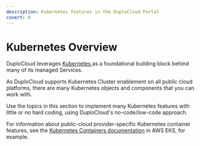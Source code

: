 ```yaml
---
description: Kubernetes features in the DuploCloud Portal
coverY: 0
---
```


# Kubernetes Overview

DuploCloud leverages [Kubernetes ](https://kubernetes.io/docs/home/)as a foundational building block behind many of its managed Services.&#x20;

As DuploCloud supports Kubernetes Cluster enablement on all public cloud platforms, there are many Kubernetes objects and components that you can work with.

Use the topics in this section to implement many Kubernetes features with little or no hard coding, using DuploCloud's no-code/low-code approach.

For information about public-cloud provider-specific Kubernetes container features, see the [Kubernetes Containers documentation](../aws-user-guide/aws-services/containers/eks-containers-and-services.md#kubernetes-containers) in AWS EKS, for example.
